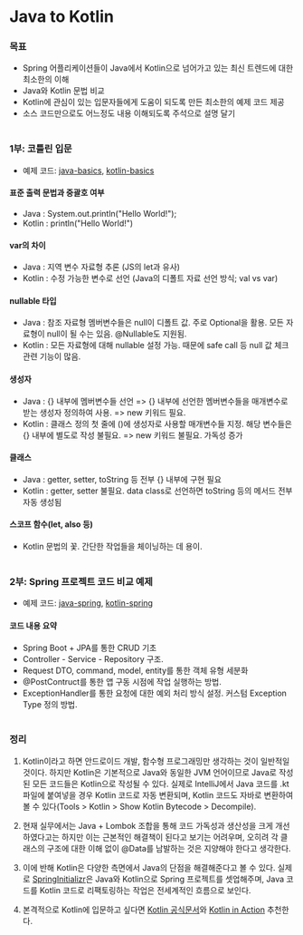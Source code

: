 # Java to Kotlin

### 목표

- Spring 어플리케이션들이 Java에서 Kotlin으로 넘어가고 있는 최신 트렌드에 대한 최소한의 이해
- Java와 Kotlin 문법 비교
- Kotlin에 관심이 있는 입문자들에게 도움이 되도록 만든 최소한의 예제 코드 제공
- 소스 코드만으로도 어느정도 내용 이해되도록 주석으로 설명 달기
  <br></br>

### 1부: 코틀린 입문

- 예제 코드: [java-basics](https://github.com/bugoverdose/java-to-kotlin/blob/master/java-basics/src/main/java/com/example/javabasics/JavaBasicsApplication.java), [kotlin-basics](https://github.com/bugoverdose/java-to-kotlin/blob/master/kotlin-basics/src/main/kotlin/com/example/kotlinbasics/KotlinBasicsApplication.kt)

#### 표준 출력 문법과 중괄호 여부

- Java : System.out.println("Hello World!");
- Kotlin : println("Hello World!")

#### var의 차이

- Java : 지역 변수 자료형 추론 (JS의 let과 유사)
- Kotlin : 수정 가능한 변수로 선언 (Java의 디폴트 자료 선언 방식; val vs var)

#### nullable 타입

- Java : 참조 자료형 멤버변수들은 null이 디폴트 값. 주로 Optional을 활용. 모든 자료형이 null이 될 수는 있음. @Nullable도 지원됨.
- Kotlin : 모든 자료형에 대해 nullable 설정 가능. 때문에 safe call 등 null 값 체크 관련 기능이 많음.

#### 생성자

- Java : {} 내부에 멤버변수들 선언 => {} 내부에 선언한 멤버변수들을 매개변수로 받는 생성자 정의하여 사용. => new 키워드 필요.
- Kotlin : 클래스 정의 첫 줄에 ()에 생성자로 사용할 매개변수들 지정. 해당 변수들은 {} 내부에 별도로 작성 불필요. => new 키워드 불필요. 가독성 증가

#### 클래스

- Java : getter, setter, toString 등 전부 {} 내부에 구현 필요
- Kotlin : getter, setter 불필요. data class로 선언하면 toString 등의 메서드 전부 자동 생성됨

#### 스코프 함수(let, also 등)

- Kotlin 문법의 꽃. 간단한 작업들을 체이닝하는 데 용이.
  <br></br>

### 2부: Spring 프로젝트 코드 비교 예제

- 예제 코드: [java-spring](https://github.com/bugoverdose/java-to-kotlin/blob/master/java-spring/src/main/java/com/example/javaspring/JavaSpringApplication.java), [kotlin-spring](https://github.com/bugoverdose/java-to-kotlin/blob/master/kotlin-spring/src/main/kotlin/com/example/kotlinspring/KotlinSpringApplication.kt)

#### 코드 내용 요약

- Spring Boot + JPA를 통한 CRUD 기초
- Controller - Service - Repository 구조.
- Request DTO, command, model, entity를 통한 객체 유형 세분화
- @PostContruct를 통한 앱 구동 시점에 작업 실행하는 방법.
- ExceptionHandler를 통한 요청에 대한 예외 처리 방식 설정. 커스텀 Exception Type 정의 방법.
  <br></br>

### 정리

1. Kotlin이라고 하면 안드로이드 개발, 함수형 프로그래밍만 생각하는 것이 일반적일 것이다. 하지만 Kotlin은 기본적으로 Java와 동일한 JVM 언어이므로 Java로 작성된 모든 코드들은 Kotlin으로 작성될 수 있다. 실제로 IntelliJ에서 Java 코드를 .kt 파일에 붙여넣을 경우 Kotlin 코드로 자동 변환되며, Kotlin 코드도 자바로 변환하여 볼 수 있다(Tools > Kotlin > Show Kotlin Bytecode > Decompile).
2. 현재 실무에서는 Java + Lombok 조합을 통해 코드 가독성과 생산성을 크게 개선하였다고는 하지만 이는 근본적인 해결책이 된다고 보기는 어려우며, 오히려 각 클래스의 구조에 대한 이해 없이 @Data를 남발하는 것은 지양해야 한다고 생각한다.

3. 이에 반해 Kotlin은 다양한 측면에서 Java의 단점을 해결해준다고 볼 수 있다. 실제로 [SpringInitializr](https://start.spring.io/)은 Java와 Kotlin으로 Spring 프로젝트를 셋업해주며, Java 코드를 Kotlin 코드로 리팩토링하는 작업은 전세계적인 흐름으로 보인다.

4. 본격적으로 Kotlin에 입문하고 싶다면 [Kotlin 공식문서](https://kotlinlang.org/docs/home.html)와 [Kotlin in Action](http://www.kyobobook.co.kr/product/detailViewKor.laf?ejkGb=KOR&mallGb=KOR&barcode=9791161750712&orderClick=LEa&Kc=) 추천한다.
